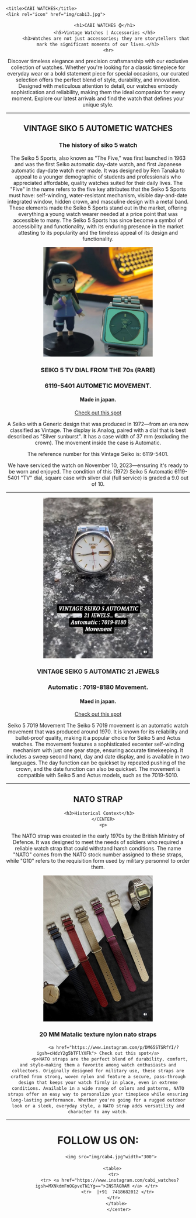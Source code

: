 <!DOCTYPE html>

<head>
  
    <title>CABI WATCHES</title>
    <link rel="icon" href="img/cabi3.jpg">
</head>
<body>
       <CENTER>

         <h1>CABI WATCHES ⌚</h1>
         <h5>Vintage Watches | Accessories </h5>
          <h3>Watches are not just accessories; they are storytellers that mark the significant moments of our lives.</h3>
            <hr>
<p>Discover timeless elegance and precision craftsmanship with our exclusive collection of watches. Whether you're looking for a classic timepiece for everyday wear or a bold statement piece for special occasions, our curated selection offers the perfect blend of style, durability, and innovation. Designed with meticulous attention to detail, our watches embody sophistication and reliability, making them the ideal companion for every moment. Explore our latest arrivals and find the watch that defines your unique style.

</p>
<hr>
       <h2> VINTAGE SIKO 5 AUTOMETIC WATCHES</h2>
       <h3>The history of siko 5 watch</h3>
       <p>
The Seiko 5 Sports, also known as "The Five," was first launched in 1963 and was the first Seiko automatic day-date watch, and first Japanese automatic day-date watch ever made. It was designed by Ren Tanaka to appeal to a younger demographic of students and professionals who appreciated affordable, quality watches suited for their daily lives. The "Five" in the name refers to the five key attributes that the Seiko 5 Sports must have: self-winding, water-resistant mechanism, visible day-and-date integrated window, hidden crown, and masculine design with a metal band. These elements made the Seiko 5 Sports stand out in the market, offering everything a young watch wearer needed at a price point that was accessible to many. The Seiko 5 Sports has since become a symbol of accessibility and functionality, with its enduring presence in the market attesting to its popularity and the timeless appeal of its design and functionality.</p>
<img src="img/cabi2.jpg" width="300">
      <h3>SEIKO 5 TV DIAL FROM THE 70s (RARE)</h3>
<h3>6119-5401 AUTOMETIC MOVEMENT.</h3>
<h4>Made in japan.</h4>
<a href="https://www.instagram.com/p/DEnXyeUTgMR/?igsh=MTA1bmxzczFycXJ5MQ==
">Check out this spot</a>

<p>A Seiko with a Generic design that was produced in 1972—from an era now classified as Vintage. The display is Analog, paired with a dial that is best described as "Silver sunburst". It has a case width of 37 mm (excluding the crown). The movement inside the case is Automatic.

The reference number for this Vintage Seiko is: 6119-5401.

We have serviced the watch on November 10, 2023—ensuring it's ready to be worn and enjoyed. The condition of this (1972) Seiko 5 Automatic 6119-5401 "TV" dial, square case with silver dial (full service) is graded a 9.0 out of 10.</p>


<hr>

<img src="img/cabi1.jpg" width="300">
<h3>VINTAGE SEIKO 5 AUTOMATIC 21 JEWELS</h3>
<h3>Automatic : 7019-8180 Movement.</h3>
<h4>Maed in japan.</h4>

<a href="
https://www.instagram.com/reel/DFLVYTZzuFq/?igsh=MTNoZmRlcWZxYWgzcw==
">Check out this spot</a>




<p>

Seiko 5 7019 Movement
The Seiko 5 7019 movement is an automatic watch movement that was produced around 1970. It is known for its reliability and bullet-proof quality, making it a popular choice for Seiko 5 and Actus watches. The movement features a sophisticated excenter self-winding mechanism with just one gear stage, ensuring accurate timekeeping. It includes a sweep second hand, day and date display, and is available in two languages. The day function can be quickset by repeated pushing of the crown, and the date function can also be quickset. The movement is compatible with Seiko 5 and Actus models, such as the 7019-5010. 

</p>



<hr>
<h2>NATO STRAP</h2>







     <h3>Historical Context</h3>
        </CENTER>
        <p>
The NATO strap was created in the early 1970s by the British Ministry of Defence. It was designed to meet the needs of soldiers who required a reliable watch strap that could withstand harsh conditions. The name "NATO" comes from the NATO stock number assigned to these straps, while "G10" refers to the requisition form used by military personnel to order them.</p>
          <center>
             <img src="img/cabi.jpg" width="300">
            <h3>20 MM Matalic texture nylon nato straps </h3>
        
             
                <a href="https://www.instagram.com/p/DM65STSRfYI/?igsh=cHdzY2g5bTFlYXFk"> Check out this spot</a>
             <p>NATO straps are the perfect blend of durability, comfort, and style—making them a favorite among watch enthusiasts and collectors. Originally designed for military use, these straps are crafted from strong, woven nylon and feature a secure, pass-through design that keeps your watch firmly in place, even in extreme conditions. Available in a wide range of colors and patterns, NATO straps offer an easy way to personalize your timepiece while ensuring long-lasting performance. Whether you're going for a rugged outdoor look or a sleek, everyday style, a NATO strap adds versatility and character to any watch.

</p>
              </center>
<hr>
               <center>
<H1>FOLLOW US ON:</H1>
                 
               <img src="img/cab4.jpg"width="300"> 
               
               <table>
                <tr>
             <tr> <a href="https://www.instagram.com/cabi_watches?igsh=MXNkdmFnOGpveTN1Yg==">INSTAGRAM </a> </tr> 
                   <tr>  |+91  7418682012 </tr>
                </tr>
                  </table>
                    </center>
</body>


</html>
